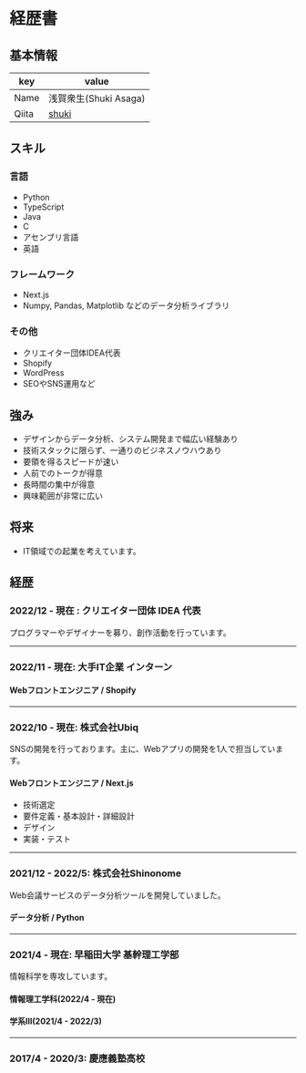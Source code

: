 # 経歴書

## 基本情報
|key|value|
|---|-----|
|Name|浅賀衆生(Shuki Asaga)|
|Qiita|[shuki](https://qiita.com/shuki)|

## スキル
### 言語
- Python
- TypeScript
- Java
- C
- アセンブリ言語
- 英語

### フレームワーク
- Next.js
- Numpy, Pandas, Matplotlib などのデータ分析ライブラリ

### その他
- クリエイター団体IDEA代表
- Shopify
- WordPress
- SEOやSNS運用など

## 強み
- デザインからデータ分析、システム開発まで幅広い経験あり
- 技術スタックに限らず、一通りのビジネスノウハウあり
- 要領を得るスピードが速い
- 人前でのトークが得意
- 長時間の集中が得意
- 興味範囲が非常に広い

## 将来
- IT領域での起業を考えています。

## 経歴

### 2022/12 - 現在 : クリエイター団体 IDEA 代表

プログラマーやデザイナーを募り、創作活動を行っています。

---
### 2022/11 - 現在: 大手IT企業 インターン
#### Webフロントエンジニア / Shopify
---
### 2022/10 - 現在: 株式会社Ubiq
SNSの開発を行っております。主に、Webアプリの開発を1人で担当しています。
#### Webフロントエンジニア / Next.js
- 技術選定
- 要件定義・基本設計・詳細設計
- デザイン
- 実装・テスト
---
### 2021/12 - 2022/5: 株式会社Shinonome
Web会議サービスのデータ分析ツールを開発していました。
#### データ分析 / Python
---
### 2021/4 - 現在: 早稲田大学 基幹理工学部
情報科学を専攻しています。
#### 情報理工学科(2022/4 - 現在)
#### 学系Ⅲ(2021/4 - 2022/3)
---
### 2017/4 - 2020/3: 慶應義塾高校
